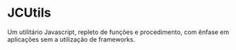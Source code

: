 # JCUtils
Um utilitário Javascript, repleto de funções e procedimento, com ênfase em aplicações sem a utilização de frameworks.
